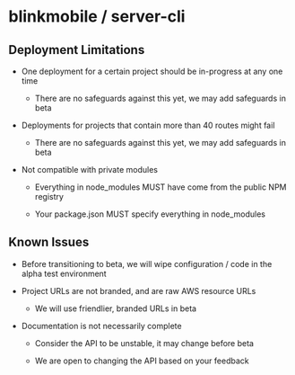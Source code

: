 # blinkmobile / server-cli


## Deployment Limitations

-   One deployment for a certain project should be in-progress at any one time

    -   There are no safeguards against this yet, we may add safeguards in beta

-   Deployments for projects that contain more than 40 routes might fail

    -   There are no safeguards against this yet, we may add safeguards in beta

-   Not compatible with private modules

    -   Everything in node_modules MUST have come from the public NPM registry

    -   Your package.json MUST specify everything in node_modules


## Known Issues

-   Before transitioning to beta, we will wipe configuration / code in the alpha test environment

-   Project URLs are not branded, and are raw AWS resource URLs

    -   We will use friendlier, branded URLs in beta

-   Documentation is not necessarily complete

    -   Consider the API to be unstable, it may change before beta

    -   We are open to changing the API based on your feedback
